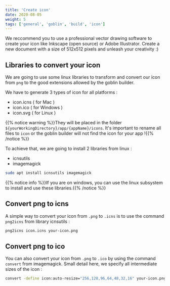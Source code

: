 ```yaml
---
title: 'Create icon'
date: 2020-08-05
weight: 5
tags: ['general', 'goblin', 'build', 'icon']
---
```


We reccommend you to use a professional vector drawing software to create your
icon like Inkscape (open source) or Adobe Illustrator. Create a new document
with a size of 512x512 pixels and unleash your creativity :)

## Libraries to convert your icon

We are going to use some linux libraries to transform and convert our icon from
`png` to the good extensions allowed by the goblin builder.

We have to generate 3 types of icon for all platforms :

- icon.icns ( for Mac )
- icon.ico ( for Windows )
- icon.svg ( for Linux )

{{% notice warning %}}They will be placed in the folder
`${yourWorkingDirectory}/app/{appName}/icons`. It's important to rename all
files to `icon` or the goblin builder will not find the icon for your app
!{{% /notice %}}

To achieve that, we are going to install 2 libraries from linux :

- icnsutils
- imagemagick

```bash
sudo apt install icnsutils imagemagick
```

{{% notice info %}}If you are on windows, you can use the linux subsystem to
install and use these libraries.{{% /notice %}}

## Convert png to icns

A simple way to convert your icon from `.png` to `.icns` is to use the command
`png2icns` from library icnsutils :

```bash
png2icns icon.icns your-icon.png
```

## Convert png to ico

You can also convert your icon from `.png` to `.ico` by using the command
`convert` from imagemagick. Small detail here, we specify all intermediate sizes
of the icon :

```bash
convert -define icon:auto-resize="256,128,96,64,48,32,16" your-icon.png icon.ico
```
